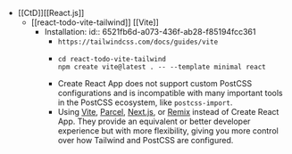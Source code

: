 - [[CtD]][[React.js]]
	- [[react-todo-vite-tailwind]] [[Vite]]
		- Installation:
		  id:: 6521fb6d-a073-436f-ab28-f85194fcc361
			- `https://tailwindcss.com/docs/guides/vite`
			- ```
			  cd react-todo-vite-tailwind
			  npm create vite@latest . -- --template minimal react
			  ```
			- Create React App does not support custom PostCSS configurations and is incompatible with many important tools in the PostCSS ecosystem, like ``postcss-import``.
			- Using [Vite](https://tailwindcss.com/docs/guides/vite), [Parcel](https://tailwindcss.com/docs/guides/parcel), [Next.js](https://tailwindcss.com/docs/guides/nextjs), or [Remix](https://tailwindcss.com/docs/guides/remix) instead of Create React App. They provide an equivalent or better developer experience but with more flexibility, giving you more control over how Tailwind and PostCSS are configured.